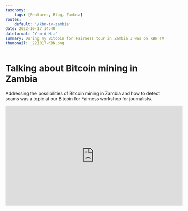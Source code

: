 ```yaml
---
taxonomy:
    tags: [Features, Blog, Zambia]
routes:
    default: '/kbn-tv-zambia'
date: 2022-10-17 14:40
dateformat: 'Y-m-d H:i'
summary: During my Bitcoin for Fairness tour in Zambia I was on KBN TV talking about Bitcoin mining and scams.
thumbnail: _221017-KBN.png
---
```


# Talking about Bitcoin mining in Zambia

Addressing the possibilities of Bitcoin mining in Zambia and how to detect scams was a topic at our Bitcoin for Fairness workshop for journalists.

<iframe width="560" height="315" src="https://www.youtube.com/embed/31-3_L2ywW0" title="YouTube video player" frameborder="0" allow="accelerometer; autoplay; clipboard-write; encrypted-media; gyroscope; picture-in-picture" allowfullscreen></iframe>
